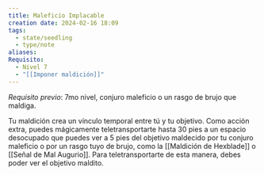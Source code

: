 ```yaml
---
title: Maleficio Implacable
creation date: 2024-02-16 18:09
tags:
  - state/seedling
  - type/note
aliases: 
Requisito:
  - Nivel 7
  - "[[Imponer maldición]]"
---
```

*Requisito previo*: 7mo nivel, conjuro maleficio o un rasgo de brujo que maldiga. 

Tu maldición crea un vínculo temporal entre tú y tu objetivo. Como acción extra, puedes mágicamente teletransportarte hasta 30 pies a un espacio desocupado que puedes ver a 5 pies del objetivo maldecido por tu conjuro maleficio o por un rasgo tuyo de brujo, como la [[Maldición de Hexblade]] o [[Señal de Mal Augurio]].
Para teletransportarte de esta manera, debes poder ver el objetivo maldito.










